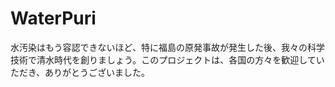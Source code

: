 # WaterPuri
水汚染はもう容認できないほど、特に福島の原発事故が発生した後、我々の科学技術で清水時代を創りましょう。このプロジェクトは、各国の方々を歓迎していただき、ありがとうございました。
